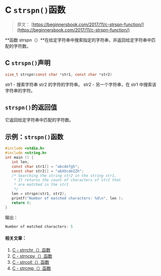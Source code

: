 # C `strspn()`函数

> 原文： [https://beginnersbook.com/2017/11/c-strspn-function/](https://beginnersbook.com/2017/11/c-strspn-function/)

**函数 strspn（）**在给定字符串中搜索指定的字符串，并返回给定字符串中匹配的字符数。

## C `strspn()`声明

```c
size_t strspn(const char *str1, const char *str2)
```

str1 - 搜索字符串 str2 的字符的字符串。
str2 - 另一个字符串，在 str1 中搜索该字符串的字符。

## `strspn()`的返回值

它返回给定字符串中匹配的字符数。

## 示例：`strspn()`函数

```c
#include <stdio.h>
#include <string.h>
int main () {
   int len; 
   const char str1[] = "abcdefgh"; 
   const char str2[] = "abXXcdeZZh";
   /* Searching the string str2 in the string str1.
    * It returns the count of characters of str2 that
    * are matched in the str1 
    */
   len = strspn(str1, str2);
   printf("Number of matched characters: %d\n", len );
   return 0;
}
```

输出：

```c
Number of matched characters: 5
```

#### 相关文章：

1.  [C - strrchr（）函数](https://beginnersbook.com/2017/11/c-strrchr-function/)
2.  [C - strncpy（）函数](https://beginnersbook.com/2017/11/c-strncpy-function/)
3.  [C - strcoll（）函数](https://beginnersbook.com/2017/11/c-strcoll-function/)
4.  [C - strcmp（）函数](https://beginnersbook.com/2017/11/c-strcmp-function/)